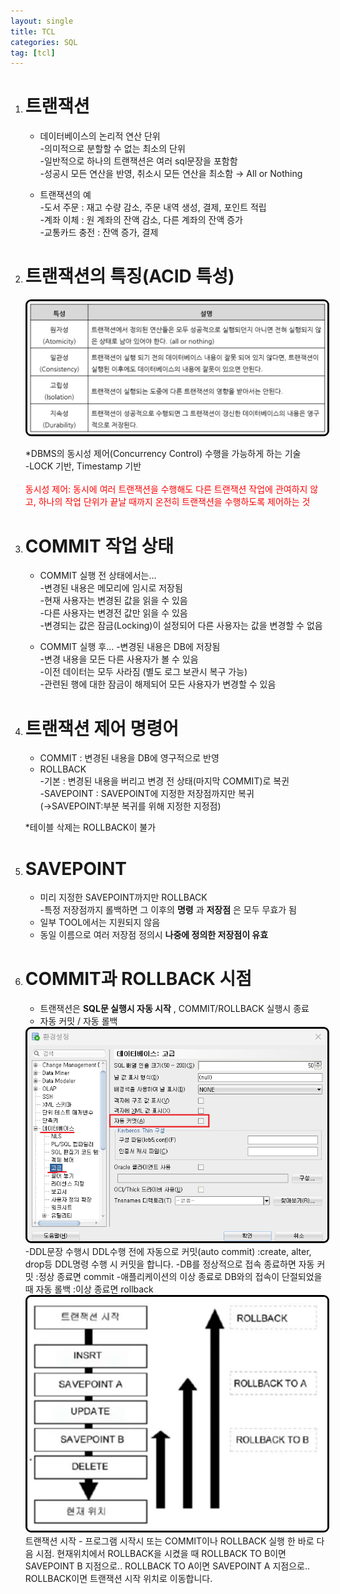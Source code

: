 ```yaml
---
layout: single
title: TCL
categories: SQL
tag: [tcl]
---
```


1. # 트랜잭션
   - 데이터베이스의 논리적 연산 단위   
      -의미적으로 분할할 수 없는 최소의 단위   
      -일반적으로 하나의 트랜잭션은 여러 sql문장을 포함함   
      -성공시 모든 연산을 반영, 취소시 모든 연산을 최소함 → All or Nothing   
    
   - 트랜잭션의 예   
      -도서 주문 : 재고 수량 감소, 주문 내역 생성, 결제, 포인트 적립   
      -계좌 이체 : 원 계좌의 잔액 감소, 다른 계좌의 잔액 증가   
      -교통카드 충전 : 잔액 증가, 결제   

1. # 트랜잭션의 특징(ACID 특성)
   <img src="../../imgs/sql/transaction_property.png" style="border:3px solid black;border-radius:9px;width:700px">   

   *DBMS의 동시성 제어(Concurrency Control) 수행을 가능하게 하는 기술   
      -LOCK 기반, Timestamp 기반   
   <br>
   <span style="color:red">동시성 제어: 동시에 여러 트랜잭션을 수행해도 다른 트랜잭션 작업에 관여하지 않고, 하나의 작업 단위가 끝날 때까지 온전히 트랜잭션을 수행하도록 제어하는 것</span>   

1. # COMMIT 작업 상태
   - COMMIT 실행 전 상태에서는...   
      -변경된 내용은 메모리에 임시로 저장됨   
      -현재 사용자는 변경된 값을 읽을 수 있음   
      -다른 사용자는 변경전 값만 읽을 수 있음   
      -변경되는 값은 잠금(Locking)이 설정되어 다른 사용자는 값을 변경할 수 없음   

   - COMMIT 실행 후...
      -변경된 내용은 DB에 저장됨   
      -변경 내용을 모든 다른 사용자가 볼 수 있음   
      -이전 데이터는 모두 사라짐 (별도 로그 보관시 복구 가능)   
      -관련된 행에 대한 잠금이 해제되어 모든 사용자가 변경할 수 있음   

1. # 트랜잭션 제어 명령어
   - COMMIT : 변경된 내용을 DB에 영구적으로 반영   
   - ROLLBACK   
      -기본 : 변경된 내용을 버리고 변경 전 상태(마지막 COMMIT)로 복귄   
      -SAVEPOINT : SAVEPOINT에 지정한 저장점까지만 복귀   
      (→SAVEPOINT:부분 복귀를 위해 지정한 지정점)   

   *테이블 삭제는 ROLLBACK이 불가   
   
1. # SAVEPOINT
   - 미리 지정한 SAVEPOINT까지만 ROLLBACK   
      -특정 저장점까지 롤백하면 그 이후의 __명령__ 과 __저장점__ 은 모두 무효가 됨   
   - 일부 TOOL에서는 지원되지 않음   
   - 동일 이름으로 여러 저장점 정의시 __나중에 정의한 저장점이 유효__   

1. # COMMIT과 ROLLBACK 시점   
   - 트랜잭션은 __SQL문 실행시 자동 시작__ , COMMIT/ROLLBACK 실행시 종료   
   - 자동 커밋 / 자동 롤백   
   <img src="../../imgs/sql/auto_commit.png" style="border:3px solid black;border-radius:9px;width:500px">   
      -DDL문장 수행시 DDL수행 전에 자동으로 커밋(auto commit)   
      :create, alter, drop등 DDL명령 수행 시 커밋을 합니다.   
      -DB를 정상적으로 접속 종료하면 자동 커밋 :정상 종료면 commit   
      -애플리케이션의 이상 종료로 DB와의 접속이 단절되었을 때 자동 롤백 :이상 종료면 rollback   
   <br>
   <img src="../../imgs/sql/transaction_process.png" style="border:3px solid black;border-radius:9px;width:500px">   
   트랜잭션 시작 - 프로그램 시작시 또는 COMMIT이나 ROLLBACK 실행 한 바로 다음 시점.  
   현재위치에서 ROLLBACK을 시켰을 때   
   ROLLBACK TO B이면 SAVEPOINT B 지점으로..   
   ROLLBACK TO A이면 SAVEPOINT A 지점으로..   
   ROLLBACK이면 트랜잭션 시작 위치로 이동합니다.   
